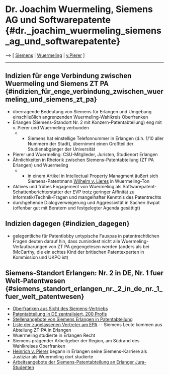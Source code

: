 # Dr. Joachim Wuermeling, Siemens AG und Softwarepatente {#dr._joachim_wuermeling_siemens_ag_und_softwarepatente}

\--\> \[ [ Siemens](SwpatsiemensDe "wikilink") \| [
Wuermeling](SwpatjwuermelingDe "wikilink") \| [
v.Pierer](HeinrichVonPiererDe "wikilink") \]

------------------------------------------------------------------------

## Indizien für enge Verbindung zwischen Wuermeling und Siemens ZT PA {#indizien_für_enge_verbindung_zwischen_wuermeling_und_siemens_zt_pa}

-   überragende Bedeutung von Siemens für Erlangen und Umgebung
    einschließlich angrenzenden Wuermeling-Wahlkreis Oberfranken
-   Erlangen (Siemens-Standort Nr. 2 mit Konzern-Patentabteilung) eng
    mit v. Pierer und Wuermeling verbunden
    -   -   Siemens hat einstellige Telefonnummer in Erlangen (d.h. 1/10
            aller Nummern der Stadt), übernimmt einen Großteil der
            Studienabgänger der Universität
-   Pierer und Wuermeling: CSU-Mitglieder, Juristen, Studienort Erlangen
-   Ähnlichkeiten in Rhetorik zwischen Siemens-Patentabteilung (ZT PA
    Erlangen) und Wuermeling
    -   -   in einem Artikel in Intellectual Property Managment äußert
            sich Siemens-Patentmann [ Wilhelm v.
            Lieres](WilhelmVonLieresDe "wikilink") in Wuermeling-Ton
-   Aktives und frühes Engagement von Wuermeling als
    Softwarepatent-Schattenberichterstatter der EVP trotz geringer
    Affinität zu Informatik/Technik-Fragen und mangelhafter Kenntnis des
    Patentrechts
-   durchgehende Dialogverweigerung und Aggressivität in Sachen Swpat
    (offenbar gut mit Beratern und festgelegter Agenda gesättigt)

## Indizien dagegen {#indizien_dagegen}

-   gelegentliche für Patentlobby untypische Fauxpas in
    patentrechtlichen Fragen deuten darauf hin, dass zumindest nicht
    alle Wuermeling-Verlautbarungen von ZT PA gegengelesen werden
    (anders als bei !McCarthy, die ein echtes Kind der britischen
    Patentexperten in Kommission und UKPO ist)

## Siemens-Standort Erlangen: Nr. 2 in DE, Nr. 1 fuer Welt-Patentwesen {#siemens_standort_erlangen_nr._2_in_de_nr._1_fuer_welt_patentwesen}

-   [Oberfranken aus Sicht des
    Siemens-Vertriebs](http://www.ad.siemens.de/nby/html_00/vertrieb/region.htm "wikilink")
-   [Patentabteilung in DE zentralisiert, 200
    Profis](http://w4.siemens.de/ct/de/ipr/ip/index.html "wikilink")
-   [Stellenangebote von Siemens Erlangen in
    Patentabteilung](http://www.uni-erlangen.de/studium/vorort/career_service/stellenangebote/naturwissenschaften/index.shtml "wikilink")
-   [Liste der zugelassenen Vertreter am
    EPA](http://www.european-patent-office.org/epo/pubs/oj98/12_98/12_60398.pdf "wikilink")
    \-- Siemens Leute kommen aus Abteilung ZT-PA in Erlangen
-   Wuermeling studierte in Erlangen Recht
-   Siemens prägender Arbeitgeber der Region, am Südrand des Wahlkreises
    Oberfranken
-   [ Heinrich v. Pierer](HeinrichVonPiererDe "wikilink") begann in
    Erlangen seine Siemens-Karriere als Justiziar als Wuermeling dort
    studierte
-   [Arbeitsangebote der Siemens-Patentabteilung an Erlanger
    Jura-Studenten](http://www.anwalt-steinhart.de/joerg_hager.html "wikilink")
